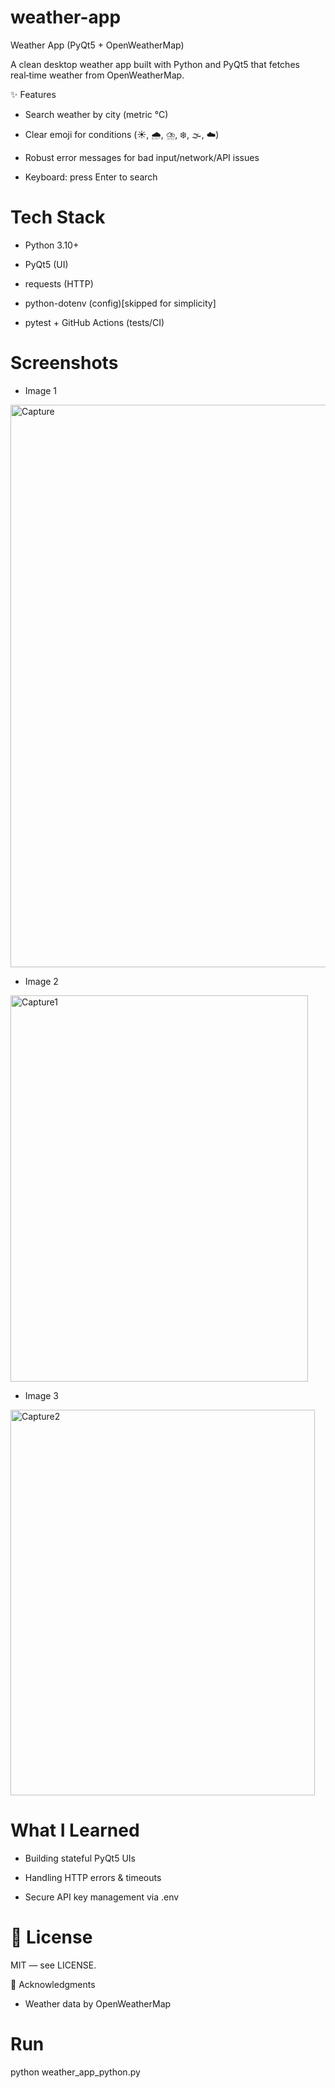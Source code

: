 # weather-app
Weather App (PyQt5 + OpenWeatherMap)

A clean desktop weather app built with Python and PyQt5 that fetches real‑time weather from OpenWeatherMap. 

✨ Features

- Search weather by city (metric °C)

- Clear emoji for conditions (☀️, 🌧️, ⛈️, ❄️, 🌫️, ☁️)

- Robust error messages for bad input/network/API issues

- Keyboard: press Enter to search

# Tech Stack

- Python 3.10+

- PyQt5 (UI)

- requests (HTTP)

- python-dotenv (config)[skipped for simplicity]

- pytest + GitHub Actions (tests/CI)

# Screenshots
- Image 1
<img width="1600" height="900" alt="Capture" src="https://github.com/user-attachments/assets/548f65ed-ad4a-4b0c-ad12-18b64b5a91a5" />

- Image 2
<img width="476" height="618" alt="Capture1" src="https://github.com/user-attachments/assets/cd7c40d2-4c7e-4f36-8a60-7723c04acb32" />

- Image 3
<img width="487" height="617" alt="Capture2" src="https://github.com/user-attachments/assets/38b5f759-8144-4961-ad8b-e6be4f897c96" />



#  What I Learned

- Building stateful PyQt5 UIs

- Handling HTTP errors & timeouts

- Secure API key management via .env


# 🪪 License

MIT — see LICENSE.

🤝 Acknowledgments

- Weather data by OpenWeatherMap

# Run
python weather_app_python.py










